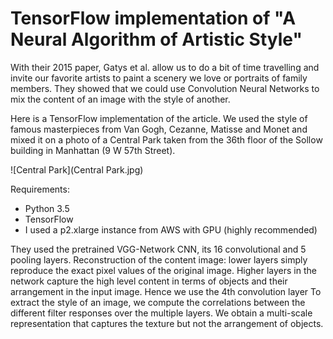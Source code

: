 # TensorFlow implementation of "A Neural Algorithm of Artistic Style"

With their 2015 paper, Gatys et al. allow us to do a bit of time travelling and invite our favorite artists to paint a scenery we love or portraits of family members.
They showed that we could use Convolution Neural Networks to mix the content of an image with the style of another.

Here is a TensorFlow implementation of the article. We used the style of famous masterpieces from Van Gogh, Cezanne, Matisse and Monet and mixed it on a photo of a Central Park taken from the 36th floor of the Sollow building in Manhattan (9 W 57th Street).

![Central Park](Central Park.jpg)



Requirements: 
- Python 3.5
- TensorFlow
- I used a p2.xlarge instance from AWS with GPU (highly recommended)



They used the pretrained VGG-Network CNN, its 16 convolutional and 5 pooling layers.
Reconstruction of the content image: lower layers simply reproduce the exact pixel values of the original image. Higher layers in the network capture the high level content in terms of objects and their arrangement in the input image. Hence we use the 4th convolution layer
To extract the style of an image, we compute the correlations between the different filter responses over the multiple layers. We obtain a multi-scale representation that captures the texture but not the arrangement of objects.
